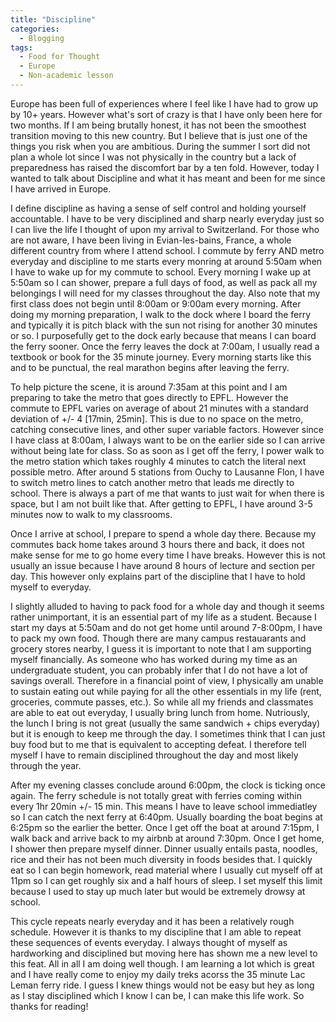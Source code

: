 ```yaml
---
title: "Discipline"
categories:
  - Blogging
tags:
  - Food for Thought
  - Europe
  - Non-academic lesson
---
```


Europe has been full of experiences where I feel like I have had to grow up by 10+ years. However what's sort of crazy is that I have only been here for two months. If I am being brutally honest, it has not been the smoothest transition moving to this new country. But I believe that is just one of the things you risk when you are ambitious. During the summer I sort did not plan a whole lot since I was not physically in the country but a lack of preparedness has raised the discomfort bar by a ten fold. However, today I wanted to talk about Discipline and what it has meant and been for me since I have arrived in Europe.

I define discipline as having a sense of self control and holding yourself accountable. I have to be very disciplined and sharp nearly everyday just so I can live the life I thought of upon my arrival to Switzerland. For those who are not aware, I have been living in Evian-les-bains, France, a whole different country from where I attend school. I commute by ferry AND metro everyday and discipline to me starts every monring at around 5:50am when I have to wake up for my commute to school. Every morning I wake up at 5:50am so I can shower, prepare a full days of food, as well as pack all my belongings I will need for my classes throughout the day. Also note that my first class does not begin until 8:00am or 9:00am every morning. After doing my morning preparation, I walk to the dock where I board the ferry and typically it is pitch black with the sun not rising for another 30 minutes or so. I purposefully get to the dock early because that means I can board the ferry sooner. Once the ferry leaves the dock at 7:00am, I usually read a textbook or book for the 35 minute journey. Every morning starts like this and to be punctual, the real marathon begins after leaving the ferry. 

To help picture the scene, it is around 7:35am at this point and I am preparing to take the metro that goes directly to EPFL. However the commute to EPFL varies on average of about 21 minutes with a standard deviation of +/- 4 [17min, 25min]. This is due to no space on the metro, catching consecutive lines, and other super variable factors. However since I have class at 8:00am, I always want to be on the earlier side so I can arrive without being late for class. So as soon as I get off the ferry, I power walk to the metro station which takes roughly 4 minutes to catch the literal next possible metro. After around 5 stations from Ouchy to Lausanne Flon, I have to switch metro lines to catch another metro that leads me directly to school. There is always a part of me that wants to just wait for when there is space, but I am not built like that. After getting to EPFL, I have around 3-5 minutes now to walk to my classrooms. 

Once I arrive at school, I prepare to spend a whole day there. Because my commutes back home takes around 3 hours there and back, it does not make sense for me to go home every time I have breaks. However this is not usually an issue because I have around 8 hours of lecture and section per day. This however only explains part of the discipline that I have to hold myself to everyday.

I slightly alluded to having to pack food for a whole day and though it seems rather unimportant, it is an essential part of my life as a student. Because I start my days at 5:50am and do not get home until around 7-8:00pm, I have to pack my own food. Though there are many campus restauarants and grocery stores nearby, I guess it is important to note that I am supporting myself financially. As someone who has worked during my time as an undergraduate student, you can probably infer that I do not have a lot of savings overall. Therefore in a financial point of view, I physically am unable to sustain eating out while paying for all the other essentials in my life (rent, groceries, commute passes, etc.). So while all my friends and classmates are able to eat out everyday, I usually bring lunch from home. Nutriously, the lunch I bring is not great (usually the same sandwich + chips everyday) but it is enough to keep me through the day. I sometimes think that I can just buy food but to me that is equivalent to accepting defeat. I therefore tell myself I have to remain disciplined throughout the day and most likely through the year. 

After my evening classes conclude around 6:00pm, the clock is ticking once again. The ferry schedule is not totally great with ferries coming within every 1hr 20min +/- 15 min. This means I have to leave school immediatley so I can catch the next ferry at 6:40pm. Usually boarding the boat begins at 6:25pm so the earlier the better. Once I get off the boat at around 7:15pm, I walk back and arrive back to my airbnb at around 7:30pm. Once I get home, I shower then prepare myself dinner. Dinner usually entails pasta, noodles, rice and their has not been much diversity in foods besides that. I quickly eat so I can begin homework, read material where I usually cut myself off at 11pm so I can get roughly six and a half hours of sleep. I set myself this limit because I used to stay up much later but would be extremely drowsy at school. 

This cycle repeats nearly everyday and it has been a relatively rough schedule. However it is thanks to my discipline that I am able to repeat these sequences of events everyday. I always thought of myself as hardworking and disciplined but moving here has shown me a new level to this feat. All in all I am doing well though. I am learning a lot which is great and I have really come to enjoy my daily treks acorss the 35 minute Lac Leman ferry ride. I guess I knew things would not be easy but hey as long as I stay disciplined which I know I can be, I can make this life work. So thanks for reading!